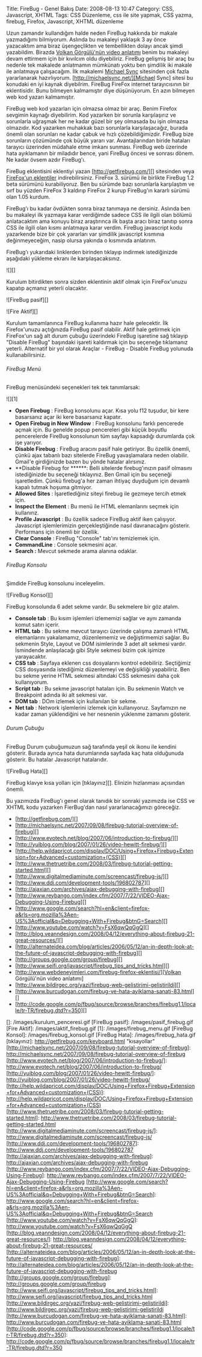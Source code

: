 Title: FireBug - Genel Bakış
Date: 2008-08-13 10:47
Category: CSS, Javascript, XHTML
Tags: CSS Düzenleme, css ile site yapmak, CSS yazma, firebug, Firefox, Javascript, XHTML düzenleme

Uzun zamandır kullandığım halde neden FireBug hakkında bir makale
yazmadığımı bilmiyorum. Aslında bu makaleyi yaklaşık 3 ay önce
yazacaktım ama biraz üşengeçlikten ve tembellikten dolayı ancak şimdi
yazabildim. Birazda [Volkan Görgülü'nün video anlatımı][] benim bu
makaleyi devam ettirmem için bir kıvılcım oldu diyebiliriz. FireBug
gelişmiş bir araç bu nedenle tek makalede anlatmamın mümkünatı yoktu ben
şimdilik iki makale ile anlatmaya çalışacağım. İlk makalemi [Michael
Sync][] sitesinden çok fazla yararlanarak hazırlıyorum.
[http://michaelsync.net/][Michael Sync] sitesi bu konudaki en iyi kaynak
diyebilrim. FireBug FireFox internet tarayıcısının bir eklentisidir.
Bunu bilmeyen kalmamıştır diye düşünüyorum. En azın bilmeyen web kod
yazarı kalmamıştır.<!--more-->

FireBug web kod yazarları için olmazsa olmaz bir araç. Benim Firefox
sevgimin kaynağı diyebilirim. Kod yazarken bir sorunla karşılaşırız ve
sorunlarla uğraşmak her ne kadar güzel bir şey olmasada bu işin olmazsa
olmazıdır. Kod yazarken muhakkak bazı sorunlarla karşılaşacağız, burada
önemli olan sorunları ne kadar çabuk ve hızlı çözebildiğimizdir. FireBug
bize sorunların çözümünde çok büyük yararı var. Avantajlarından biride
hataları tarayıcı üzerinden müdahale etme imkanı sunması. FireBug web
üzerinde hata ayıklamanın bir miladıdır bence, yani FireBug öncesi ve
sonrası dönem. Ne kadar övsem azdır FireBug'ı.

FireBug eklentisini eklentiyi yazan [http://getfirebug.com/][]
sitesinden veya [FireFox'un eklentiler][] indirebilirsiniz. FireFox 3.
sürümü ile birlikte FireBug 1.2 beta sürümünü kurabiliyoruz. Ben bu
sürümde bazı sorunlarla karşılaştım ve sırf bu yüzden FireFox 3 kaldırıp
FireFox 2 kurup FireBug'ın kararlı sürümü olan 1.05 kurdum.

FireBug'ı bu kadar övdükten sonra biraz tanımaya ne dersiniz. Aslında
ben bu makaleyi ilk yazmaya karar verdiğimde sadece CSS ile ilgili olan
bölümü anlatacaktım ama konuyu biraz araştırınca ilk başta aracı biraz
tanıtıp sonra CSS ile ilgili olan kısmı anlatmaya karar verdim. FireBug
javascript kodu yazarkende bize bir çok yararları var şimdilik
javascript kısmınıa değinmeyeceğim, nasip olursa yakında o kısmınıda
anlatırım.

FireBug'ı yukarıdaki linklerden birinden tıklayıp indirmek istediğinizde
aşağıdaki yükleme ekranı ile karşılaşacaksınız.

![][]

Kurulum bitirdikten sonra sizden eklentinin aktif olmak için
FireFox'unuzu kapatıp açmanız yeterli olacaktır.

![FireBug pasif][]

![Fire Aktif][]

Kurulum tamamlanınca FireBug kullanıma hazır hale gelecektir. İlk
Firefox'unuzu açtığınızda FireBug pasif olabilir. Aktif hale getirmek
için FireFox'un sağ alt durum çubuğu üzerindeki FireBug işaretine sağ
tıklayıp "Disable FireBug" başındaki işareti kaldırmak için bu seçeneğe
tıklamanız yeterli. Alternatif bir yol olarak Araçlar - FireBug -
Disable FireBug yolunuda kullanabilirsiniz.

###### FireBug Menü

FireBug menüsündeki seçenekleri tek tek tanımlarsak:

![][1]

-   **Open Firebug** : FireBug konsolunu açar. Kısa yolu f12 tuşudur,
    bir kere basarsanız açar iki kere basarsanız kapatır.
-   **Open Firebug in New Window** : FireBug konsolunu farklı pencerede
    açmak için. Bu genelde popup pencereleri gibi küçük boyutlu
    pencerelerde FireBug konsolunun tüm sayfayı kapsadığı durumlarda çok
    işe yarıyor.
-   **Disable Firebug** : FireBug aracını pasif hale getiriyor. Bu
    özellik önemli, çünkü ajax tabanlı bazı sitelerde FireBug
    yavaşlamalara neden olabilir. Gmail'e girdiğinizde bazen bu yönde
    hatalar alırsınız.
-   **Disable Firebug for ******: Belli sitelerde firebug'ınızın
    pasif olmasını istediğinizde bu seçeneği tıklayınız. Ben Gmail için
    bu seçeneği işaretledim. Çünkü firebug'a her zaman ihtiyaç duyduğum
    için devamlı kapalı tutmak hoşuma gitmiyor.
-   **Allowed Sites** : İşaretlediğiniz siteyi firebug ile gezmeye
    tercih etmek için.
-   **Inspect the Element** : Bu menü ile HTML elemanlarını seçmek için
    kullanırız.
-   **Profile Javascript** : Bu özellik sadece FireBug aktif iken
    çalışıyor. Javascript işlemlerimizin gerçekleştiğinde nasıl
    davranacağını gösterir. Performans için önemli bir özellik.
-   **Clear Console** : FireBug "Console" tab'ını temizlemek için.
-   **CommandLine** : Console sekmesini açar.
-   **Search :** Mevcut sekmede arama alanına odaklar.

###### FireBug Konsolu

Şimdide FireBug konsolunu inceleyelim.

![FireBug Konsol][]

FireBug konsolunda 6 adet sekme vardır. Bu sekmelere bir göz atalım.

-   **Console tab** : Bu kısım işlemleri izlememizi sağlar ve aynı
    zamanda komut satırı içerir.
-   **HTML tab** : Bu sekme mevcut tarayıcı üzerinde çalışma zamanlı
    HTML elemanlarını yakalamamız, düzenlememiz ve değiştirmemizi
    sağlar. Bu sekmenin Style, Layout ve DOM isimlerinde 3 adet alt
    sekmesi vardır. İsmindende anlaşılacağı gibi Style sekmesi bizim çok
    işimize yarayacaktır.
-   **CSS tab** : Sayfaya eklenen css dosyalarını kontrol edebiliriz.
    Seçtiğimiz CSS dosyasında istediğimiz düzenlemeyi ve değişikliği
    yapabiliriz. Ben bu sekme yerine HTML sekmesi altındaki CSS
    sekmesini daha çok kullanıyorum.
-   **Script tab** : Bu sekme javascript hataları için. Bu sekmenin
    Watch ve Breakpoint adında iki alt sekmesi var.
-   **DOM tab** : DOm izlemek için kullanılan bir sekme.
-   **Net tab** : Network işlemlerini izlemek için kullanıyoruz.
    Sayfamızın ne kadar zaman yüklendiğini ve her nesnenin yüklenme
    zamanını gösterir.

###### Durum Çubuğu

FireBug Durum çubuğumuzun sağ tarafında yeşil ok ikonu ile kendini
gösterir. Burada ayrıca hata durumlarında sayfada kaç hata olduğunuda
gösterir. Bu hatalar Javascript hatalarıdır.

![FireBug Hata][]

FireBug klavye kısa yolları için [tıklayınız][]. Elinizin hızlanması
açısından önemli.

Bu yazımızda FireBug'ı genel olarak tanıdık bir sonraki yazımızda ise
CSS ve XHTML kodu yazarken FierBug'dan nasıl yararlanacağımızı
göreceğiz.

-   [http://getfirebug.com/][]
-   [http://michaelsync.net/2007/09/08/firebug-tutorial-overview-of-firebug][]
-   [http://www.evotech.net/blog/2007/06/introduction-to-firebug/][]
-   [http://yuiblog.com/blog/2007/01/26/video-hewitt-firebug/][]
-   [http://help.wildapricot.com/display/DOC/Using+Firefox+Firebug+Extension+for+Advanced+customization+(CSS)][]
-   [http://www.thetruetribe.com/2008/03/firebug-tutorial-getting-started.html][]
-   [http://www.digitalmediaminute.com/screencast/firebug-js/][]
-   [http://www.ddj.com/development-tools/196802787][]
-   [http://ajaxian.com/archives/ajax-debugging-with-firebug][]
-   [http://www.reybango.com/index.cfm/2007/7/22/VIDEO-Ajax-Debugging-Using-Firebug][]
-   [http://www.google.com/search?hl=en&client=firefox-a&rls=org.mozilla%3Aen-US%3Aofficial&q=Debugging+With+Firebug&btnG=Search][]
-   [http://www.youtube.com/watch?v=FsX6qwQqGgQ][]
-   [http://blog.veanndesign.com/2008/04/12/everything-about-firebug-21-great-resources/][]
-   [http://alternateidea.com/blog/articles/2006/05/12/an-in-depth-look-at-the-future-of-javascript-debugging-with-firebug][]
-   [http://groups.google.com/group/firebug][]
-   [http://www.seifi.org/javascript/firebug_tips_and_tricks.html][]
-   [http://www.webdeneyimleri.com/firebug-firefox-eklentisi/][Volkan
    Görgülü'nün video anlatımı]  
-   [http://www.bildirgec.org/yazi/firebug-web-gelistirimi-gelistirildi][]  
-   [http://www.burcudogan.com/firebug-ve-hata-ayiklama-sanati-83.html][]  
-   [http://code.google.com/p/fbug/source/browse/branches/firebug1.1/locale/tr-TR/firebug.dtd?r=350][]

</p>

  [Volkan Görgülü'nün video anlatımı]: http://www.webdeneyimleri.com/firebug-firefox-eklentisi/
  [Michael Sync]: http://michaelsync.net/
  [http://getfirebug.com/]: http://getfirebug.com/
  [FireFox'un eklentiler]: https://addons.mozilla.org/en-US/firefox/addon/1843
    "FireFox eklentiler sayfası"
  []: /images/kurulum_penceresi.gif
  [FireBug pasif]: /images/pasif_firebug.gif
  [Fire Aktif]: /images/aktif_firebug.gif
  [1]: /images/firebug_menu.gif
  [FireBug Konsol]: /images/firebug_konsol.gif
  [FireBug Hata]: /images/firebug_hata.gif
  [tıklayınız]: http://getfirebug.com/keyboard.html "kısayollar"
  [http://michaelsync.net/2007/09/08/firebug-tutorial-overview-of-firebug]:
    http://michaelsync.net/2007/09/08/firebug-tutorial-overview-of-firebug
  [http://www.evotech.net/blog/2007/06/introduction-to-firebug/]: http://www.evotech.net/blog/2007/06/introduction-to-firebug/
  [http://yuiblog.com/blog/2007/01/26/video-hewitt-firebug/]: http://yuiblog.com/blog/2007/01/26/video-hewitt-firebug/
  [http://help.wildapricot.com/display/DOC/Using+Firefox+Firebug+Extension+for+Advanced+customization+(CSS)]:
    http://help.wildapricot.com/display/DOC/Using+Firefox+Firebug+Extension+for+Advanced+customization+(CSS)
  [http://www.thetruetribe.com/2008/03/firebug-tutorial-getting-started.html]:
    http://www.thetruetribe.com/2008/03/firebug-tutorial-getting-started.html
  [http://www.digitalmediaminute.com/screencast/firebug-js/]: http://www.digitalmediaminute.com/screencast/firebug-js/
  [http://www.ddj.com/development-tools/196802787]: http://www.ddj.com/development-tools/196802787
  [http://ajaxian.com/archives/ajax-debugging-with-firebug]: http://ajaxian.com/archives/ajax-debugging-with-firebug
  [http://www.reybango.com/index.cfm/2007/7/22/VIDEO-Ajax-Debugging-Using-Firebug]:
    http://www.reybango.com/index.cfm/2007/7/22/VIDEO-Ajax-Debugging-Using-Firebug
  [http://www.google.com/search?hl=en&client=firefox-a&rls=org.mozilla%3Aen-US%3Aofficial&q=Debugging+With+Firebug&btnG=Search]:
    http://www.google.com/search?hl=en&client=firefox-a&rls=org.mozilla%3Aen-US%3Aofficial&q=Debugging+With+Firebug&btnG=Search
  [http://www.youtube.com/watch?v=FsX6qwQqGgQ]: http://www.youtube.com/watch?v=FsX6qwQqGgQ
  [http://blog.veanndesign.com/2008/04/12/everything-about-firebug-21-great-resources/]:
    http://blog.veanndesign.com/2008/04/12/everything-about-firebug-21-great-resources/
  [http://alternateidea.com/blog/articles/2006/05/12/an-in-depth-look-at-the-future-of-javascript-debugging-with-firebug]:
    http://alternateidea.com/blog/articles/2006/05/12/an-in-depth-look-at-the-future-of-javascript-debugging-with-firebug
  [http://groups.google.com/group/firebug]: http://groups.google.com/group/firebug
  [http://www.seifi.org/javascript/firebug_tips_and_tricks.html]: http://www.seifi.org/javascript/firebug_tips_and_tricks.html
  [http://www.bildirgec.org/yazi/firebug-web-gelistirimi-gelistirildi]: http://www.bildirgec.org/yazi/firebug-web-gelistirimi-gelistirildi
  [http://www.burcudogan.com/firebug-ve-hata-ayiklama-sanati-83.html]: http://www.burcudogan.com/firebug-ve-hata-ayiklama-sanati-83.html
  [http://code.google.com/p/fbug/source/browse/branches/firebug1.1/locale/tr-TR/firebug.dtd?r=350]:
    http://code.google.com/p/fbug/source/browse/branches/firebug1.1/locale/tr-TR/firebug.dtd?r=350
